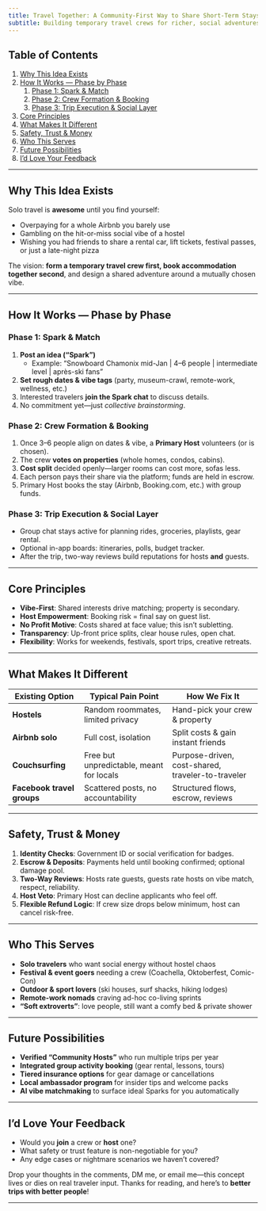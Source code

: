 ```yaml
---
title: Travel Together: A Community-First Way to Share Short-Term Stays
subtitle: Building temporary travel crews for richer, social adventures
---
```


## Table of Contents
1. [Why This Idea Exists](#why-this-idea-exists)  
2. [How It Works — Phase by Phase](#how-it-works—phase-by-phase)  
   1. [Phase 1: Spark & Match](#phase1-spark--match)  
   2. [Phase 2: Crew Formation & Booking](#phase2-crew-formation--booking)  
   3. [Phase 3: Trip Execution & Social Layer](#phase3-trip-execution--social-layer)  
3. [Core Principles](#core-principles)  
4. [What Makes It Different](#what-makes-it-different)  
5. [Safety, Trust & Money](#safety-trust--money)  
6. [Who This Serves](#who-this-serves)  
7. [Future Possibilities](#future-possibilities)  
8. [I’d Love Your Feedback](#id-love-your-feedback)  

---

## Why This Idea Exists
Solo travel is **awesome** until you find yourself:
- Overpaying for a whole Airbnb you barely use  
- Gambling on the hit-or-miss social vibe of a hostel  
- Wishing you had friends to share a rental car, lift tickets, festival passes, or just a late-night pizza  

The vision: **form a temporary travel crew first, book accommodation together second**, and design a shared adventure around a mutually chosen vibe.

---

## How It Works — Phase by Phase<a id="how-it-works—phase-by-phase"></a>

### Phase 1: Spark & Match<a id="phase1-spark--match"></a>
1. **Post an idea (“Spark”)**  
   - Example: “Snowboard Chamonix mid-Jan | 4–6 people | intermediate level | après-ski fans”  
2. **Set rough dates & vibe tags** (party, museum-crawl, remote-work, wellness, etc.)  
3. Interested travelers **join the Spark chat** to discuss details.  
4. No commitment yet—just *collective brainstorming*.

### Phase 2: Crew Formation & Booking<a id="phase2-crew-formation--booking"></a>
1. Once 3–6 people align on dates & vibe, a **Primary Host** volunteers (or is chosen).  
2. The crew **votes on properties** (whole homes, condos, cabins).  
3. **Cost split** decided openly—larger rooms can cost more, sofas less.  
4. Each person pays their share via the platform; funds are held in escrow.  
5. Primary Host books the stay (Airbnb, Booking.com, etc.) with group funds.

### Phase 3: Trip Execution & Social Layer<a id="phase3-trip-execution--social-layer"></a>
- Group chat stays active for planning rides, groceries, playlists, gear rental.  
- Optional in-app boards: itineraries, polls, budget tracker.  
- After the trip, two-way reviews build reputations for hosts **and** guests.

---

## Core Principles
- **Vibe-First**: Shared interests drive matching; property is secondary.  
- **Host Empowerment**: Booking risk = final say on guest list.  
- **No Profit Motive**: Costs shared at face value; this isn’t subletting.  
- **Transparency**: Up-front price splits, clear house rules, open chat.  
- **Flexibility**: Works for weekends, festivals, sport trips, creative retreats.  

---

## What Makes It Different
| Existing Option | Typical Pain Point | How We Fix It |
|---------------|-----------------|---------------|
| **Hostels** | Random roommates, limited privacy | Hand-pick your crew & property |
| **Airbnb solo** | Full cost, isolation | Split costs & gain instant friends |
| **Couchsurfing** | Free but unpredictable, meant for locals | Purpose-driven, cost-shared, traveler-to-traveler |
| **Facebook travel groups** | Scattered posts, no accountability | Structured flows, escrow, reviews |

---

## Safety, Trust & Money
1. **Identity Checks**: Government ID or social verification for badges.  
2. **Escrow & Deposits**: Payments held until booking confirmed; optional damage pool.  
3. **Two-Way Reviews**: Hosts rate guests, guests rate hosts on vibe match, respect, reliability.  
4. **Host Veto**: Primary Host can decline applicants who feel off.  
5. **Flexible Refund Logic**: If crew size drops below minimum, host can cancel risk-free.

---

## Who This Serves
- **Solo travelers** who want social energy without hostel chaos  
- **Festival & event goers** needing a crew (Coachella, Oktoberfest, Comic-Con)  
- **Outdoor & sport lovers** (ski houses, surf shacks, hiking lodges)  
- **Remote-work nomads** craving ad-hoc co-living sprints  
- **“Soft extroverts”**: love people, still want a comfy bed & private shower  

---

## Future Possibilities
- **Verified “Community Hosts”** who run multiple trips per year  
- **Integrated group activity booking** (gear rental, lessons, tours)  
- **Tiered insurance options** for gear damage or cancellations  
- **Local ambassador program** for insider tips and welcome packs  
- **AI vibe matchmaking** to surface ideal Sparks for you automatically  

---

## I’d Love Your Feedback
- Would you **join** a crew or **host** one?  
- What safety or trust feature is non-negotiable for you?  
- Any edge cases or nightmare scenarios we haven’t covered?  

Drop your thoughts in the comments, DM me, or email me—this concept lives or dies on real traveler input. Thanks for reading, and here’s to **better trips with better people**!

---
